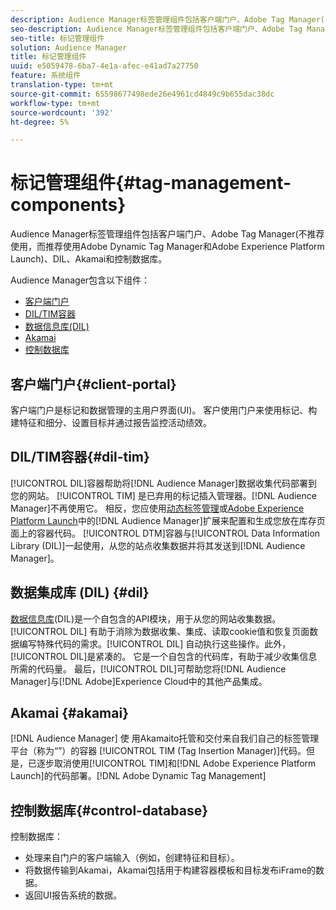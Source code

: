 ```yaml
---
description: Audience Manager标签管理组件包括客户端门户、Adobe Tag Manager(不推荐使用，而推荐使用Adobe Dynamic Tag Manager和Adobe Experience Platform Launch)、DIL、Akamai和控制数据库。
seo-description: Audience Manager标签管理组件包括客户端门户、Adobe Tag Manager(不推荐使用，而推荐使用Adobe Dynamic Tag Manager和Adobe Experience Platform Launch)、DIL、Akamai和控制数据库。
seo-title: 标记管理组件
solution: Audience Manager
title: 标记管理组件
uuid: e5059478-6ba7-4e1a-afec-e41ad7a27750
feature: 系统组件
translation-type: tm+mt
source-git-commit: 65598677498ede26e4961cd4849c9b655dac38dc
workflow-type: tm+mt
source-wordcount: '392'
ht-degree: 5%

---
```



# 标记管理组件{#tag-management-components}

Audience Manager标签管理组件包括客户端门户、Adobe Tag Manager(不推荐使用，而推荐使用Adobe Dynamic Tag Manager和Adobe Experience Platform Launch)、DIL、Akamai和控制数据库。

<!-- 

c_comptag.xml

 -->

Audience Manager包含以下组件：

* [客户端门户](../../reference/system-components/components-tag-management.md#client-portal)
* [DIL/TIM容器](../../reference/system-components/components-tag-management.md#dil-tim)
* [数据信息库(DIL)](../../reference/system-components/components-tag-management.md#dil)
* [Akamai](../../reference/system-components/components-tag-management.md#akamai)
* [控制数据库](../../reference/system-components/components-tag-management.md#control-database)

## 客户端门户{#client-portal}

客户端门户是标记和数据管理的主用户界面(UI)。 客户使用门户来使用标记、构建特征和细分、设置目标并通过报告监控活动绩效。

## DIL/TIM容器{#dil-tim}

[!UICONTROL DIL]容器帮助将[!DNL Audience Manager]数据收集代码部署到您的网站。 [!UICONTROL TIM] 是已弃用的标记插入管理器。[!DNL Audience Manager]不再使用它。 相反，您应使用[动态标签管理](https://docs.adobe.com/content/help/zh-Hans/dtm/using/dtm-home.html)或[Adobe Experience Platform Launch](https://experienceleague.adobe.com/docs/launch/using/extensions-ref/adobe-extension/audience-manager/overview.html)中的[!DNL Audience Manager]扩展来配置和生成您放在库存页面上的容器代码。 [!UICONTROL DTM]容器与[!UICONTROL Data Information Library (DIL)]一起使用，从您的站点收集数据并将其发送到[!DNL Audience Manager]。

## 数据集成库 (DIL) {#dil}

[数据信息库](../../dil/dil-overview.md)(DIL)是一个自包含的API模块，用于从您的网站收集数据。 [!UICONTROL DIL] 有助于消除为数据收集、集成、读取cookie值和恢复页面数据编写特殊代码的需求。[!UICONTROL DIL] 自动执行这些操作。此外，[!UICONTROL DIL]是紧凑的。 它是一个自包含的代码库，有助于减少收集信息所需的代码量。 最后，[!UICONTROL DIL]可帮助您将[!DNL Audience Manager]与[!DNL Adobe]Experience Cloud中的其他产品集成。

## Akamai {#akamai}

[!DNL Audience Manager] 使 [](https://www.akamai.com/us/en/about/) 用Akamaito托管和交付来自我们自己的标签管理平台（称为“”）的容器 [!UICONTROL TIM (Tag Insertion Manager)]代码。但是，已逐步取消使用[!UICONTROL TIM]和[!DNL Adobe Experience Platform Launch]的代码部署。[!DNL Adobe Dynamic Tag Management]

## 控制数据库{#control-database}

控制数据库：

* 处理来自门户的客户端输入（例如，创建特征和目标）。
* 将数据传输到Akamai，Akamai包括用于构建容器模板和目标发布iFrame的数据。
* 返回UI报告系统的数据。

